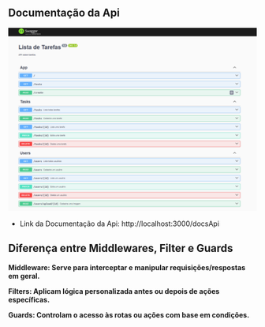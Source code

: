 ## Documentação da Api

<img src="./ImgDocs.png" />

- Link da Documentação da Api: http://localhost:3000/docsApi

## Diferença entre Middlewares, Filter e Guards

**Middleware: Serve para interceptar e manipular requisições/respostas em geral.**

**Filters: Aplicam lógica personalizada antes ou depois de ações específicas.**

**Guards: Controlam o acesso às rotas ou ações com base em condições.**
